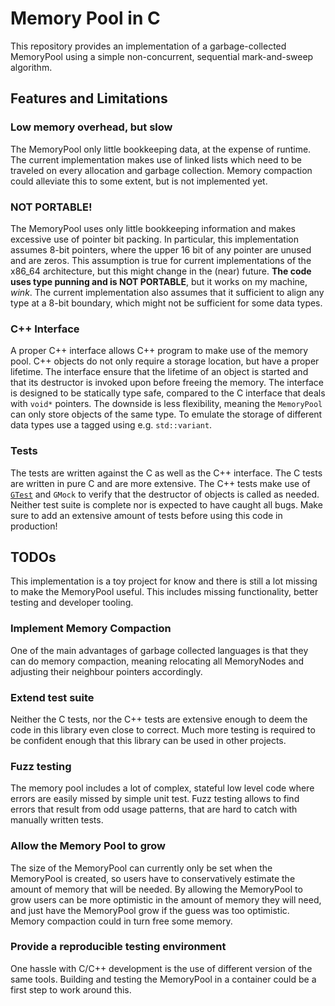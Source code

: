 # Memory Pool in C
This repository provides an implementation of a garbage-collected MemoryPool
using a simple non-concurrent, sequential mark-and-sweep algorithm.


## Features and Limitations
### Low memory overhead, but slow
The MemoryPool only little bookkeeping data, at the expense of runtime.
The current implementation makes use of linked lists which need to be traveled
on every allocation and garbage collection. Memory compaction could alleviate
this to some extent, but is not implemented yet.

### NOT PORTABLE!
The MemoryPool uses only little bookkeeping information and makes excessive use
of pointer bit packing.
In particular, this implementation assumes 8-bit pointers, where the upper 16
bit of any pointer are unused and are zeros.
This assumption is true for current implementations of the x86_64 architecture,
but this might change in the (near) future.
**The code uses type punning and is NOT PORTABLE**, but it works on my machine,
*wink*. The current implementation also assumes that it sufficient to align any
type at a 8-bit boundary, which might not be sufficient for some data types. 

### C++ Interface
A proper C++ interface allows C++ program to make use of the memory pool.
C++ objects do not only require a storage location, but have a proper lifetime.
The interface ensure that the lifetime of an object is started and that its
destructor is invoked upon before freeing the memory.
The interface is designed to be statically type safe, compared to the C
interface that deals with `void*` pointers.
The downside is less flexibility, meaning the `MemoryPool` can only store
objects of the same type.
To emulate the storage of different data types use a tagged using e.g.
`std::variant`.

### Tests
The tests are written against the C as well as the C++ interface.
The C tests are written in pure C and are  more extensive.
The C++ tests make use of [`GTest`](https://google.github.io/googletest/) and
`GMock` to verify that the destructor of objects is called as needed.
Neither test suite is complete nor is expected to have caught all bugs.
Make sure to add an extensive amount of tests before using this code in
production!


## TODOs
This implementation is a toy project for know and there is still a lot missing
to make the MemoryPool useful. This includes missing functionality, better
testing and developer tooling.

### Implement Memory Compaction
One of the main advantages of garbage collected languages is that they can do
memory compaction, meaning relocating all MemoryNodes and adjusting their
neighbour pointers accordingly. 

### Extend test suite
Neither the C tests, nor the C++ tests are extensive enough to deem the code in
this library even close to correct. 
Much more testing is required to be confident enough that this library can be
used in other projects.

### Fuzz testing
The memory pool includes a lot of complex, stateful low level code where errors
are easily missed by simple unit test. Fuzz testing allows to find errors that
result from odd usage patterns, that are hard to catch with manually written
tests.

### Allow the Memory Pool to grow
The size of the MemoryPool can currently only be set when the MemoryPool is
created, so users have to conservatively estimate the amount of memory that will
be needed. By allowing the MemoryPool to grow users can be more optimistic in
the amount of memory they will need, and just have the MemoryPool grow if the
guess was too optimistic. Memory compaction could in turn free some memory.

### Provide a reproducible testing environment
One hassle with C/C++ development is the use of different version of the same
tools. Building and testing the MemoryPool in a container could be a first step
to work around this.